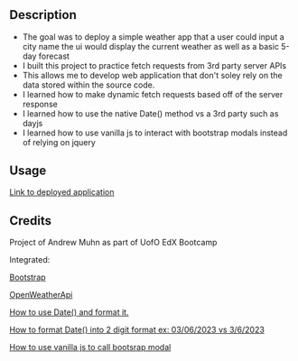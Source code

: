 # <Weather-App>

## Description

- The goal was to deploy a simple weather app that a user could input a city name the ui would display the current weather as well as a basic 5-day forecast
- I built this project to practice fetch requests from 3rd party server APIs
- This allows me to develop web application that don't soley rely on the data stored within the source code.
- I learned how to make dynamic fetch requests based off of the server response
- I learned how to use the native Date() method vs a 3rd party such as dayjs
- I learned how to use vanilla js to interact with bootstrap modals instead of relying on jquery

## Usage

[Link to deployed application](https://andrewmuhn.github.io/weather-app/)



## Credits

Project of Andrew Muhn
as part of UofO EdX Bootcamp

Integrated:

[Bootstrap](https://getbootstrap.com/)

[OpenWeatherApi](https://openweathermap.org/api)

[How to use Date() and format it.](https://linuxhint.com/format-date-as-yyyy-mm-dd-in-javascript/#:~:text=To%20set%20the%20format%20of,and%20%E2%80%9CgetDate()%E2%80%9D%20methods.)

[How to format Date() into 2 digit format ex: 03/06/2023 vs 3/6/2023](https://stackoverflow.com/questions/6040515/how-do-i-get-month-and-date-of-javascript-in-2-digit-format)

[How to use vanilla js to call bootsrap modal](https://www.youtube.com/watch?v=XUhdzIO6lgg&ab_channel=ByteGrad)




